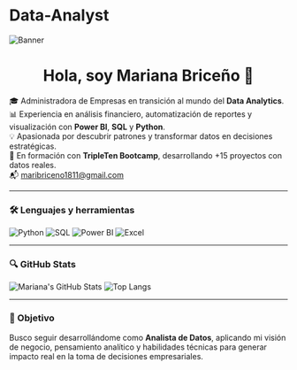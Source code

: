 # Data-Analyst

![Banner](https://github.com/MarianaB18/MarianaB18/assets/137469248/29ad96df-b505-4f86-9d5d-7219c922f97b)

<h1 align="center">Hola, soy Mariana Briceño 👋</h1>

🎓 Administradora de Empresas en transición al mundo del **Data Analytics**.  
📊 Experiencia en análisis financiero, automatización de reportes y visualización con **Power BI**, **SQL** y **Python**.  
💡 Apasionada por descubrir patrones y transformar datos en decisiones estratégicas.  
🚀 En formación con **TripleTen Bootcamp**, desarrollando +15 proyectos con datos reales.  
📬 maribriceno1811@gmail.com

---

### 🛠️ Lenguajes y herramientas

![Python](https://img.shields.io/badge/Python-3776AB?style=for-the-badge&logo=python&logoColor=white)
![SQL](https://img.shields.io/badge/SQL-4479A1?style=for-the-badge&logo=MicrosoftSQLServer&logoColor=white)
![Power BI](https://img.shields.io/badge/Power%20BI-F2C811?style=for-the-badge&logo=powerbi&logoColor=black)
![Excel](https://img.shields.io/badge/Microsoft%20Excel-217346?style=for-the-badge&logo=microsoft-excel&logoColor=white)

---

### 🔍 GitHub Stats

![Mariana's GitHub Stats](https://github-readme-stats.vercel.app/api?username=MarianaB18&show_icons=true&theme=dark)
![Top Langs](https://github-readme-stats.vercel.app/api/top-langs/?username=MarianaB18&layout=compact&theme=dark)

---

### 🚀 Objetivo

Busco seguir desarrollándome como **Analista de Datos**, aplicando mi visión de negocio, pensamiento analítico y habilidades técnicas para generar impacto real en la toma de decisiones empresariales.
